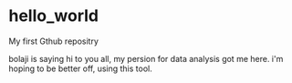 # hello_world
My first Gthub repositry

bolaji is saying hi to you all, my persion for data analysis got me here.
i'm hoping to be better off, using this tool.
